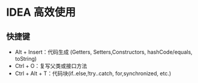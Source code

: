 # IDEA 高效使用

## 快捷键

* Alt + Insert：代码生成 (Getters, Setters,Constructors, hashCode/equals, toString)
* Ctrl + O：复写父类或接口方法
* Ctrl + Alt + T：代码块(if..else,!try..catch, for,synchronized, etc.)

